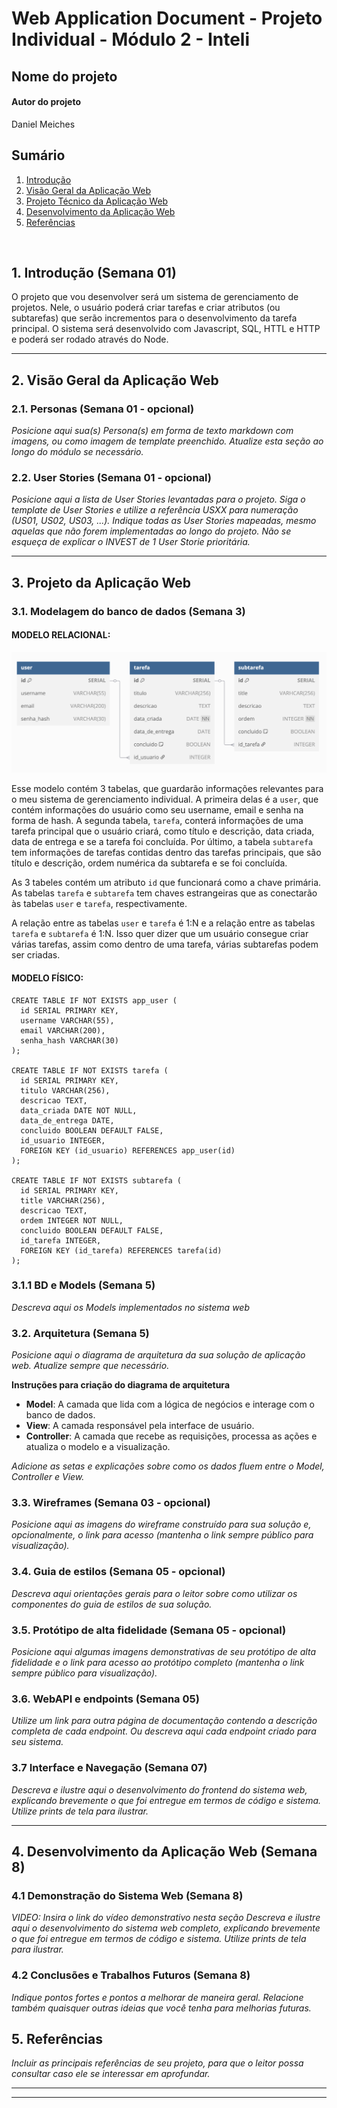 # Web Application Document - Projeto Individual - Módulo 2 - Inteli

## Nome do projeto

#### Autor do projeto

Daniel Meiches

## Sumário

1. [Introdução](#c1)  
2. [Visão Geral da Aplicação Web](#c2)  
3. [Projeto Técnico da Aplicação Web](#c3)  
4. [Desenvolvimento da Aplicação Web](#c4)  
5. [Referências](#c5)  

<br>

## <a name="c1"></a>1. Introdução (Semana 01)

O projeto que vou desenvolver será um sistema de gerenciamento de projetos. Nele, o usuário poderá criar tarefas e criar atributos (ou subtarefas) que serão incrementos para o desenvolvimento da tarefa principal. O sistema será desenvolvido com Javascript, SQL, HTTL e HTTP e poderá ser rodado através do Node.

---

## <a name="c2"></a>2. Visão Geral da Aplicação Web

### 2.1. Personas (Semana 01 - opcional)

*Posicione aqui sua(s) Persona(s) em forma de texto markdown com imagens, ou como imagem de template preenchido. Atualize esta seção ao longo do módulo se necessário.*

### 2.2. User Stories (Semana 01 - opcional)

*Posicione aqui a lista de User Stories levantadas para o projeto. Siga o template de User Stories e utilize a referência USXX para numeração (US01, US02, US03, ...). Indique todas as User Stories mapeadas, mesmo aquelas que não forem implementadas ao longo do projeto. Não se esqueça de explicar o INVEST de 1 User Storie prioritária.*

---

## <a name="c3"></a>3. Projeto da Aplicação Web

### 3.1. Modelagem do banco de dados  (Semana 3)

#### MODELO RELACIONAL:

<img src="./assets/modelagem_logica.png">

Esse modelo contém 3 tabelas, que guardarão informações relevantes para o meu sistema de gerenciamento individual. A primeira delas é a ```user```, que contém informações do usuário como seu username, email e senha na forma de hash. A segunda tabela, ```tarefa```, conterá informações de uma tarefa principal que o usuário criará, como título e descrição, data criada, data de entrega e se a tarefa foi concluída. Por último, a tabela ```subtarefa``` tem informações de tarefas contidas dentro das tarefas principais, que são título e descrição, ordem numérica da subtarefa e se foi concluída.

As 3 tabeles contém um atributo ```id``` que funcionará como a chave primária. As tabelas ```tarefa``` e ```subtarefa``` tem chaves estrangeiras que as conectarão às tabelas ```user``` e ```tarefa```, respectivamente.

A relação entre as tabelas ```user``` e ```tarefa``` é 1:N e a relação entre as tabelas ```tarefa``` e ```subtarefa``` é 1:N. Isso quer dizer que um usuário consegue criar várias tarefas, assim como dentro de uma tarefa, várias subtarefas podem ser criadas.

#### MODELO FÍSICO:
```
CREATE TABLE IF NOT EXISTS app_user (
  id SERIAL PRIMARY KEY,
  username VARCHAR(55),
  email VARCHAR(200),
  senha_hash VARCHAR(30)
);

CREATE TABLE IF NOT EXISTS tarefa (
  id SERIAL PRIMARY KEY,
  titulo VARCHAR(256),
  descricao TEXT,
  data_criada DATE NOT NULL,
  data_de_entrega DATE,
  concluido BOOLEAN DEFAULT FALSE,
  id_usuario INTEGER,
  FOREIGN KEY (id_usuario) REFERENCES app_user(id)
);

CREATE TABLE IF NOT EXISTS subtarefa (
  id SERIAL PRIMARY KEY,
  title VARCHAR(256),
  descricao TEXT,
  ordem INTEGER NOT NULL,
  concluido BOOLEAN DEFAULT FALSE,
  id_tarefa INTEGER,
  FOREIGN KEY (id_tarefa) REFERENCES tarefa(id)
);
```

### 3.1.1 BD e Models (Semana 5)
*Descreva aqui os Models implementados no sistema web*

### 3.2. Arquitetura (Semana 5)

*Posicione aqui o diagrama de arquitetura da sua solução de aplicação web. Atualize sempre que necessário.*

**Instruções para criação do diagrama de arquitetura**  
- **Model**: A camada que lida com a lógica de negócios e interage com o banco de dados.
- **View**: A camada responsável pela interface de usuário.
- **Controller**: A camada que recebe as requisições, processa as ações e atualiza o modelo e a visualização.
  
*Adicione as setas e explicações sobre como os dados fluem entre o Model, Controller e View.*

### 3.3. Wireframes (Semana 03 - opcional)

*Posicione aqui as imagens do wireframe construído para sua solução e, opcionalmente, o link para acesso (mantenha o link sempre público para visualização).*

### 3.4. Guia de estilos (Semana 05 - opcional)

*Descreva aqui orientações gerais para o leitor sobre como utilizar os componentes do guia de estilos de sua solução.*


### 3.5. Protótipo de alta fidelidade (Semana 05 - opcional)

*Posicione aqui algumas imagens demonstrativas de seu protótipo de alta fidelidade e o link para acesso ao protótipo completo (mantenha o link sempre público para visualização).*

### 3.6. WebAPI e endpoints (Semana 05)

*Utilize um link para outra página de documentação contendo a descrição completa de cada endpoint. Ou descreva aqui cada endpoint criado para seu sistema.*  

### 3.7 Interface e Navegação (Semana 07)

*Descreva e ilustre aqui o desenvolvimento do frontend do sistema web, explicando brevemente o que foi entregue em termos de código e sistema. Utilize prints de tela para ilustrar.*

---

## <a name="c4"></a>4. Desenvolvimento da Aplicação Web (Semana 8)

### 4.1 Demonstração do Sistema Web (Semana 8)

*VIDEO: Insira o link do vídeo demonstrativo nesta seção*
*Descreva e ilustre aqui o desenvolvimento do sistema web completo, explicando brevemente o que foi entregue em termos de código e sistema. Utilize prints de tela para ilustrar.*

### 4.2 Conclusões e Trabalhos Futuros (Semana 8)

*Indique pontos fortes e pontos a melhorar de maneira geral.*
*Relacione também quaisquer outras ideias que você tenha para melhorias futuras.*



## <a name="c5"></a>5. Referências

_Incluir as principais referências de seu projeto, para que o leitor possa consultar caso ele se interessar em aprofundar._<br>

---
---